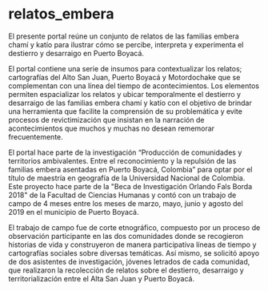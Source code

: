# relatos_embera
El presente portal reúne un conjunto de relatos de las familias embera chamí y katío para ilustrar cómo se percibe, interpreta y experimenta el destierro y desarraigo en Puerto Boyacá.

El portal contiene una serie de insumos para contextualizar los relatos; cartografías del Alto San Juan, Puerto Boyacá y Motordochake que se complementan con una línea del tiempo de acontecimientos. Los elementos permiten espacializar los relatos y ubicar temporalmente el destierro y desarraigo de las familias embera chamí y katío con el objetivo de brindar una herramienta que facilite la comprensión de su problemática y evite procesos de revictimización que insistan en la narración de acontecimientos que muchos y muchas no desean rememorar frecuentemente.

El portal hace parte de la investigación “Producción de comunidades y territorios ambivalentes. Entre el reconocimiento y la repulsión de las familias embera asentadas en Puerto Boyacá, Colombia” para optar por el título de maestría en geografía de la Universidad Nacional de Colombia. Este proyecto hace parte de la "Beca de Investigación Orlando Fals Borda 2018" de la Facultad de Ciencias Humanas y contó con un trabajo de campo de 4 meses entre los meses de marzo, mayo, junio y agosto del 2019 en el municipio de Puerto Boyacá.

El trabajo de campo fue de corte etnográfico, compuesto por un proceso de observación participante en las dos comunidades donde se recogieron historias de vida y construyeron de manera participativa líneas de tiempo y cartografías sociales sobre diversas temáticas. Así mismo, se solicitó apoyo de dos asistentes de investigación, jóvenes letrados de cada comunidad, que realizaron la recolección de relatos sobre el destierro, desarraigo y territorialización entre el Alta San Juan y Puerto Boyacá.
